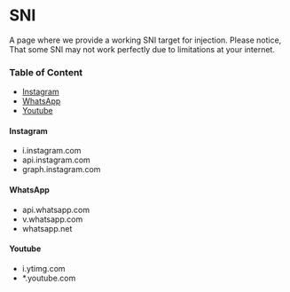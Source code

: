 # SNI
A page where we provide a working SNI target for injection.
Please notice, That some SNI may not work perfectly due to limitations at your internet. 

### Table of Content
- [Instagram](#instagram)
- [WhatsApp](#whatsapp)
- [Youtube](#youtube)

#### Instagram
- i.instagram.com
- api.instagram.com
- graph.instagram.com

#### WhatsApp
- api.whatsapp.com
- v.whatsapp.com
- whatsapp.net

#### Youtube
- i.ytimg.com
- *.youtube.com
